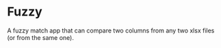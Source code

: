 # Fuzzy
A fuzzy match app that can compare two columns from any two xlsx files (or from the same one).
